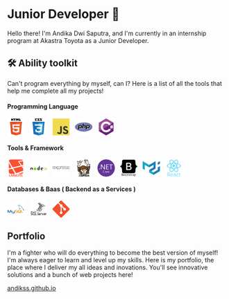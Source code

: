
# Junior Developer 📝

Hello there! I'm Andika Dwi Saputra, and I'm currently in an internship program at Akastra Toyota as a Junior Developer.

## 🛠️ Ability toolkit

Can't program everything by myself, can I? Here is a list of all the tools that help me complete all my projects!
#### Programming Language
<div style="display: flex; flex-direction: row;">
    <img src="https://github.com/devicons/devicon/blob/master/icons/html5/html5-original-wordmark.svg" alt="html5" width="40" height="40" style="margin-right: 12px"/>
    <img src="https://github.com/devicons/devicon/blob/master/icons/css3/css3-original-wordmark.svg" alt="css3" width="40" height="40" style="margin-right: 12px"/>
    <img src="https://github.com/devicons/devicon/blob/master/icons/javascript/javascript-original.svg" alt="javascript" width="40" height="40" style="margin-right: 12px"/>
    <img src="https://github.com/devicons/devicon/blob/master/icons/php/php-original.svg" alt="php" width="40" height="40" style="margin-right: 12px"/>
    <img src="https://github.com/devicons/devicon/blob/master/icons/csharp/csharp-original.svg" alt="c#" width="40" height="40" style="margin-right: 12px"/>
</div>

#### Tools & Framework
<div style="display: flex; flex-direction: row;">
    <img src="https://github.com/devicons/devicon/blob/master/icons/laravel/laravel-plain-wordmark.svg" alt="laravel" width="40" height="40" style="margin-right: 12px"/>
    <img src="https://github.com/devicons/devicon/blob/master/icons/nodejs/nodejs-original-wordmark.svg" alt="nodejs" width="40" height="40" style="margin-right: 12px"/>
    <img src="https://github.com/devicons/devicon/blob/master/icons/express/express-original-wordmark.svg" alt="express" width="40" height="40" style="margin-right: 12px"/>
    <img src="https://github.com/devicons/devicon/blob/master/icons/composer/composer-original.svg" alt="composer" width="40" height="40" style="margin-right: 12px"/>
    <img src="https://github.com/devicons/devicon/blob/master/icons/dotnetcore/dotnetcore-original.svg" alt="dotnet" width="40" height="40" style="margin-right: 12px"/>
    <img src="https://github.com/devicons/devicon/blob/master/icons/bootstrap/bootstrap-plain-wordmark.svg" alt="bootstrap" width="40" height="40" style="margin-right: 12px"/>
    <img src="https://github.com/devicons/devicon/blob/master/icons/materialui/materialui-original.svg" alt="materialui" width="40" height="40" style="margin-right: 12px"/>
    <img src="https://github.com/devicons/devicon/blob/master/icons/react/react-original-wordmark.svg" alt="react" width="40" height="40" style="margin-right: 12px"/>
</div>

#### Databases & Baas ( Backend as a Services )
<div style="display: flex; flex-direction: row;">
    <img src="https://github.com/devicons/devicon/blob/master/icons/mysql/mysql-original-wordmark.svg" alt="mysql" width="40" height="40" style="margin-right: 12px"/>
    <img src="https://github.com/devicons/devicon/blob/master/icons/microsoftsqlserver/microsoftsqlserver-plain-wordmark.svg" alt="mssql" width="40" height="40" style="margin-right: 12px"/>
    <img src="https://github.com/devicons/devicon/blob/master/icons/git/git-original.svg" alt="git" width="40" height="40" style="margin-right: 12px"/>
</div>

## Portfolio

I'm a fighter who will do everything to become the best version of myself! I'm always eager to learn and level up my skills. Here is my portfolio, the place where I deliver my all ideas and inovations. You'll see innovative solutions and a bunch of web projects here! 

[andikss.github.io](andikss.github.io)